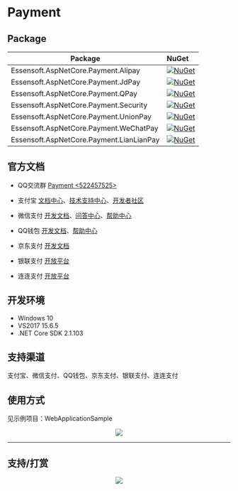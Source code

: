 # Payment

## Package

Package  | NuGet 
-------- | :------------ 
Essensoft.AspNetCore.Payment.Alipay		| [![NuGet](https://img.shields.io/nuget/v/Essensoft.AspNetCore.Payment.Alipay.svg)](https://www.nuget.org/packages/Essensoft.AspNetCore.Payment.Alipay)
Essensoft.AspNetCore.Payment.JdPay		| [![NuGet](https://img.shields.io/nuget/v/Essensoft.AspNetCore.Payment.JdPay.svg)](https://www.nuget.org/packages/Essensoft.AspNetCore.Payment.JdPay)
Essensoft.AspNetCore.Payment.QPay		| [![NuGet](https://img.shields.io/nuget/v/Essensoft.AspNetCore.Payment.QPay.svg)](https://www.nuget.org/packages/Essensoft.AspNetCore.Payment.QPay)
Essensoft.AspNetCore.Payment.Security		| [![NuGet](https://img.shields.io/nuget/v/Essensoft.AspNetCore.Payment.Security.svg)](https://www.nuget.org/packages/Essensoft.AspNetCore.Payment.Security)
Essensoft.AspNetCore.Payment.UnionPay		| [![NuGet](https://img.shields.io/nuget/v/Essensoft.AspNetCore.Payment.UnionPay.svg)](https://www.nuget.org/packages/Essensoft.AspNetCore.Payment.UnionPay)
Essensoft.AspNetCore.Payment.WeChatPay		| [![NuGet](https://img.shields.io/nuget/v/Essensoft.AspNetCore.Payment.WeChatPay.svg)](https://www.nuget.org/packages/Essensoft.AspNetCore.Payment.WeChatPay)
Essensoft.AspNetCore.Payment.LianLianPay		| [![NuGet](https://img.shields.io/nuget/v/Essensoft.AspNetCore.Payment.LianLianPay.svg)](https://www.nuget.org/packages/Essensoft.AspNetCore.Payment.LianLianPay)

## 官方文档

* QQ交流群 [Payment <522457525>](https://shang.qq.com/wpa/qunwpa?idkey=aac56c8f02f54893267d3ac90787c1794a7687f3c31a923812a36b67c4ee6271)

* 支付宝 [文档中心](https://openhome.alipay.com/developmentDocument.htm)、[技术支持中心](https://open.alipay.com/support/supportCenter.htm)、[开发者社区](https://openclub.alipay.com/index.php)

* 微信支付 [开发文档](https://pay.weixin.qq.com/wiki/doc/api/index.html)、[问答中心](http://wxpay.wxutil.com/qa/index.php)、[帮助中心](http://kf.qq.com/product/wechatpaymentmerchant.html) 

* QQ钱包 [开发文档](https://qpay.qq.com/qpaywiki.shtml)、[帮助中心](http://kf.qq.com/product/qq_enterprise.html)

* 京东支付 [开发文档](http://payapi.jd.com)

* 银联支付 [开放平台](https://open.unionpay.com/ajweb/product)

* 连连支付 [开放平台](http://open.lianlianpay.com/)

## 开发环境
* Windows 10
* VS2017 15.6.5
* .NET Core SDK 2.1.103

## 支持渠道
支付宝、微信支付、QQ钱包、京东支付、银联支付、连连支付

## 使用方式
见示例项目：WebApplicationSample</p>

<p align="center">
    <img src="http://p687qfgw0.bkt.clouddn.com/demo.png">
</p>

----

## 支持/打赏

<p align="center">
    <img src="http://p687qfgw0.bkt.clouddn.com/pay.png">
</p>
